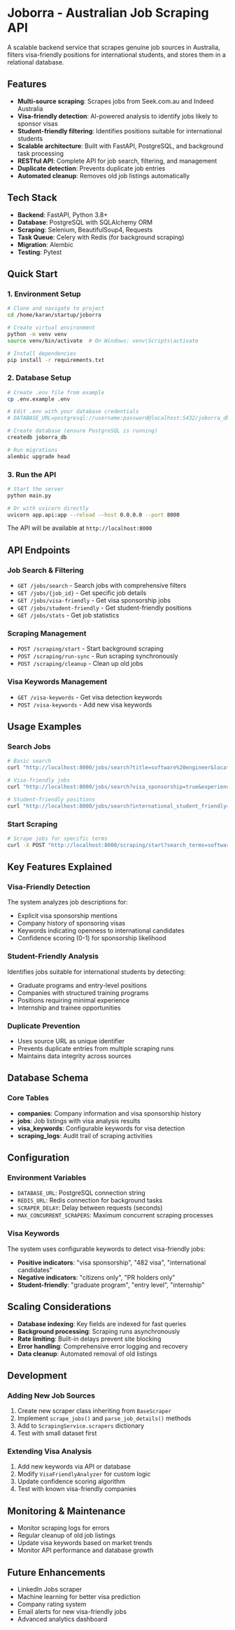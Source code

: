 # Joborra - Australian Job Scraping API

A scalable backend service that scrapes genuine job sources in Australia, filters visa-friendly positions for international students, and stores them in a relational database.

## Features

- **Multi-source scraping**: Scrapes jobs from Seek.com.au and Indeed Australia
- **Visa-friendly detection**: AI-powered analysis to identify jobs likely to sponsor visas
- **Student-friendly filtering**: Identifies positions suitable for international students
- **Scalable architecture**: Built with FastAPI, PostgreSQL, and background task processing
- **RESTful API**: Complete API for job search, filtering, and management
- **Duplicate detection**: Prevents duplicate job entries
- **Automated cleanup**: Removes old job listings automatically

## Tech Stack

- **Backend**: FastAPI, Python 3.8+
- **Database**: PostgreSQL with SQLAlchemy ORM
- **Scraping**: Selenium, BeautifulSoup4, Requests
- **Task Queue**: Celery with Redis (for background scraping)
- **Migration**: Alembic
- **Testing**: Pytest

## Quick Start

### 1. Environment Setup

```bash
# Clone and navigate to project
cd /home/karan/startup/joborra

# Create virtual environment
python -m venv venv
source venv/bin/activate  # On Windows: venv\Scripts\activate

# Install dependencies
pip install -r requirements.txt
```

### 2. Database Setup

```bash
# Create .env file from example
cp .env.example .env

# Edit .env with your database credentials
# DATABASE_URL=postgresql://username:password@localhost:5432/joborra_db

# Create database (ensure PostgreSQL is running)
createdb joborra_db

# Run migrations
alembic upgrade head
```

### 3. Run the API

```bash
# Start the server
python main.py

# Or with uvicorn directly
uvicorn app.api:app --reload --host 0.0.0.0 --port 8000
```

The API will be available at `http://localhost:8000`

## API Endpoints

### Job Search & Filtering

- `GET /jobs/search` - Search jobs with comprehensive filters
- `GET /jobs/{job_id}` - Get specific job details
- `GET /jobs/visa-friendly` - Get visa sponsorship jobs
- `GET /jobs/student-friendly` - Get student-friendly positions
- `GET /jobs/stats` - Get job statistics

### Scraping Management

- `POST /scraping/start` - Start background scraping
- `POST /scraping/run-sync` - Run scraping synchronously
- `POST /scraping/cleanup` - Clean up old jobs

### Visa Keywords Management

- `GET /visa-keywords` - Get visa detection keywords
- `POST /visa-keywords` - Add new visa keywords

## Usage Examples

### Search Jobs
```bash
# Basic search
curl "http://localhost:8000/jobs/search?title=software%20engineer&location=Sydney"

# Visa-friendly jobs
curl "http://localhost:8000/jobs/search?visa_sponsorship=true&experience_level=entry"

# Student-friendly positions
curl "http://localhost:8000/jobs/search?international_student_friendly=true&employment_type=full-time"
```

### Start Scraping
```bash
# Scrape jobs for specific terms
curl -X POST "http://localhost:8000/scraping/start?search_terms=software%20engineer&search_terms=data%20analyst&location=Australia"
```

## Key Features Explained

### Visa-Friendly Detection
The system analyzes job descriptions for:
- Explicit visa sponsorship mentions
- Company history of sponsoring visas
- Keywords indicating openness to international candidates
- Confidence scoring (0-1) for sponsorship likelihood

### Student-Friendly Analysis
Identifies jobs suitable for international students by detecting:
- Graduate programs and entry-level positions
- Companies with structured training programs
- Positions requiring minimal experience
- Internship and trainee opportunities

### Duplicate Prevention
- Uses source URL as unique identifier
- Prevents duplicate entries from multiple scraping runs
- Maintains data integrity across sources

## Database Schema

### Core Tables
- **companies**: Company information and visa sponsorship history
- **jobs**: Job listings with visa analysis results
- **visa_keywords**: Configurable keywords for visa detection
- **scraping_logs**: Audit trail of scraping activities

## Configuration

### Environment Variables
- `DATABASE_URL`: PostgreSQL connection string
- `REDIS_URL`: Redis connection for background tasks
- `SCRAPER_DELAY`: Delay between requests (seconds)
- `MAX_CONCURRENT_SCRAPERS`: Maximum concurrent scraping processes

### Visa Keywords
The system uses configurable keywords to detect visa-friendly jobs:
- **Positive indicators**: "visa sponsorship", "482 visa", "international candidates"
- **Negative indicators**: "citizens only", "PR holders only"
- **Student-friendly**: "graduate program", "entry level", "internship"

## Scaling Considerations

- **Database indexing**: Key fields are indexed for fast queries
- **Background processing**: Scraping runs asynchronously
- **Rate limiting**: Built-in delays prevent site blocking
- **Error handling**: Comprehensive error logging and recovery
- **Data cleanup**: Automated removal of old listings

## Development

### Adding New Job Sources
1. Create new scraper class inheriting from `BaseScraper`
2. Implement `scrape_jobs()` and `parse_job_details()` methods
3. Add to `ScrapingService.scrapers` dictionary
4. Test with small dataset first

### Extending Visa Analysis
1. Add new keywords via API or database
2. Modify `VisaFriendlyAnalyzer` for custom logic
3. Update confidence scoring algorithm
4. Test with known visa-friendly companies

## Monitoring & Maintenance

- Monitor scraping logs for errors
- Regular cleanup of old job listings
- Update visa keywords based on market trends
- Monitor API performance and database growth

## Future Enhancements

- LinkedIn Jobs scraper
- Machine learning for better visa prediction
- Company rating system
- Email alerts for new visa-friendly jobs
- Advanced analytics dashboard
